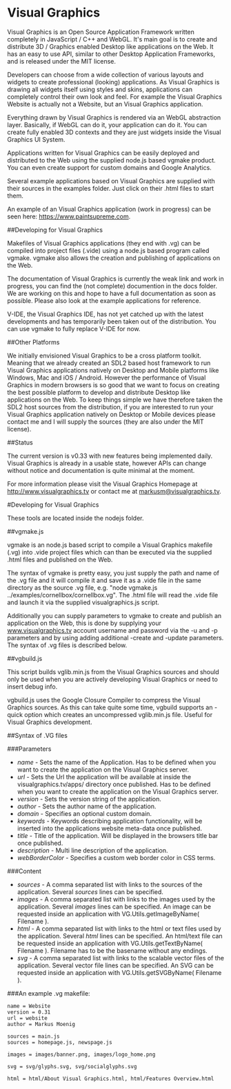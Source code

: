 Visual Graphics
===============

Visual Graphics is an Open Source Application Framework written completely in JavaScript / C++ and WebGL. It's main goal is to create and distribute 3D / Graphics enabled Desktop like applications on the Web. It has an easy to use API, similar to other Desktop Application Frameworks, and is released under the MIT license.

Developers can choose from a wide collection of various layouts and widgets to create professional (looking) applications. As Visual Graphics is drawing all widgets itself using styles and skins, applications can completely control their own look and feel. For example the Visual Graphics Website is actually not a Website, but an Visual Graphics application.

Everything drawn by Visual Graphics is rendered via an WebGL abstraction layer. Basically, if WebGL can do it, your application can do it. You can create fully enabled 3D contexts and they are just widgets inside the Visual Graphics UI System.

Applications written for Visual Graphics can be easily deployed and distributed to the Web using the supplied node.js based vgmake product. You can even create support for custom domains and Google Analytics.

Several example applications based on Visual Graphics are supplied with their sources in the examples folder. Just click on their .html files to start them.

An example of an Visual Graphics application (work in progress) can be seen here: https://www.paintsupreme.com.

##Developing for Visual Graphics

Makefiles of Visual Graphics applications (they end with .vg) can be compiled into project files (.vide) using a node.js based program called vgmake. vgmake also allows the creation and publishing of applications on the Web.

The documentation of Visual Graphics is currently the weak link and work in progress, you can find the (not complete) documention in the docs folder. We are working on this and hope to have a full documentation as soon as possible. Please also look at the example applications for reference.

V-IDE, the Visual Graphics IDE, has not yet catched up with the latest developments and has temporarily been taken out of the distribution. You can use vgmake to fully replace V-IDE for now.    

##Other Platforms

We initially envisioned Visual Graphics to be a cross platform toolkit. Meaning that we already created an SDL2 based host framework to run Visual Graphics applications natively on Desktop and Mobile platforms like Windows, Mac and iOS / Android. However the performance of Visual Graphics in modern browsers is so good that we want to focus on creating the best possible platform to develop and distribute Desktop like applications on the Web. To keep things simple we have therefore taken the SDL2 host sources from the distribution, if you are interested to run your Visual Graphics application natively on Desktop or Mobile devices please contact me and I will supply the sources (they are also under the MIT license).

##Status

The current version is v0.33 with new features being implemented daily. Visual Graphics is already in a usable state, however APIs can change without notice and documentation is quite minimal at the moment. 

For more information please visit the Visual Graphics Homepage at http://www.visualgraphics.tv or contact me at markusm@visualgraphics.tv.

#Developing for Visual Graphics

These tools are located inside the nodejs folder. 

##vgmake.js

vgmake is an node.js based script to compile a Visual Graphics makefile (.vg) into .vide project files which can than be executed via the supplied .html files and published on the Web.

The syntax of vgmake is pretty easy, you just supply the path and name of the .vg file and it will compile it and save it as a .vide file in the same directory as the source .vg file, e.g. "node vgmake.js ../examples/cornellbox/cornellbox.vg". The .html file will read the .vide file and launch it via the supplied visualgraphics.js script.

Additionally you can supply parameters to vgmake to create and publish an application on the Web, this is done by supplying your www.visualgraphics.tv account username and password via the -u and -p parameters and by using adding additional -create and -update parameters. The syntax of .vg files is described below.

##vgbuild.js

This script builds vglib.min.js from the Visual Graphics sources and should only be used when you are actively developing Visual Graphics or need to insert debug info.

vgbuild.js uses the Google Closure Compiler to compress the Visual Graphics sources. As this can take quite some time, vgbuild supports an -quick option which creates an uncompressed vglib.min.js file. Useful for Visual Graphics development.

##Syntax of .VG files

###Parameters


* _name_ - Sets the name of the Application. Has to be defined when you want to create the application on the Visual Graphics server.
* _url_ - Sets the Url the application will be available at inside the visualgraphics.tv/apps/ directory once published. Has to be defined when you want to create the application on the Visual Graphics server.
* _version_ - Sets the version string of the application.
* _author_ - Sets the author name of the application.
* _domain_ - Specifies an optional custom domain.
* _keywords_ - Keywords describing application functionality, will be inserted into the applications website meta-data once published.
* _title_ - Title of the application. Will be displayed in the browsers title bar once published.
* _description_ - Multi line description of the application.
* _webBorderColor_ - Specifies a custom web border color in CSS terms.

###Content

* _sources_ - A comma separated list with links to the sources of the application. Several _sources_ lines can be specified.
* _images_ - A comma separated list with links to the images used by the application. Several _images_ lines can be specified. An image can be requested inside an application with VG.Utils.getImageByName( Filename ).
* _html_ - A comma separated list with links to the html or text files used by the application. Several _html_ lines can be specified. An html/text file can be requested inside an application with VG.Utils.getTextByName( Filename ). Filename has to be the basename without any endings.
* _svg_ - A comma separated list with links to the scalable vector files of the application. Several vector file lines can be specified. An SVG can be requested inside an application with VG.Utils.getSVGByName( Filename ).

###An example .vg makefile:

```
name = Website
version = 0.31
url = website
author = Markus Moenig

sources = main.js
sources = homepage.js, newspage.js

images = images/banner.png, images/logo_home.png

svg = svg/glyphs.svg, svg/socialglyphs.svg

html = html/About Visual Graphics.html, html/Features Overview.html
```